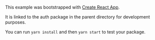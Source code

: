 This example was bootstrapped with [Create React App](https://github.com/facebook/create-react-app).

It is linked to the auth package in the parent directory for development purposes.

You can run `yarn install` and then `yarn start` to test your package.
